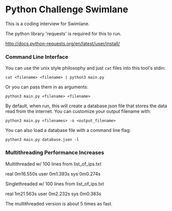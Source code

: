 # Python Challenge Swimlane

This is a coding interview for Swimlane.

The python library 'requests' is required for this to run.

http://docs.python-requests.org/en/latest/user/install/

### Command Line Interface

You can use the unix style philosophy and just `cat` files into this tool's stdin:

`cat <filename> <filename> | python3 main.py`

Or you can pass them in as arguments:

`python3 main.py <filename> <filename>`

By default, when run, this will create a database.json file that stores the data read from the internet.
You can customize your output filename with:

`python3 main.py <filenames> -o <output_filename>`

You can also load a database file with a command line flag:

`python3 main.py database.json -l`

### Multithreading Performance Increases

Multithreaded w/ 100 lines from list_of_ips.txt

real	0m16.550s
user	0m1.393s
sys	    0m0.274s

Singlethreaded w/ 100 lines from list_of_ips.txt

real	1m21.563s
user	0m2.232s
sys	    0m0.383s

The multithreaded version is about 5 times as fast.
